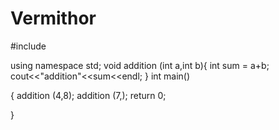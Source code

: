 # Vermithor
#include<iostream>
<br>

using namespace std;
void addition (int a,int b){
    int sum = a+b;
    cout<<"addition"<<sum<<endl;
}
int main()

{
 addition (4,8);
 addition (7,);
 return 0;




}






























